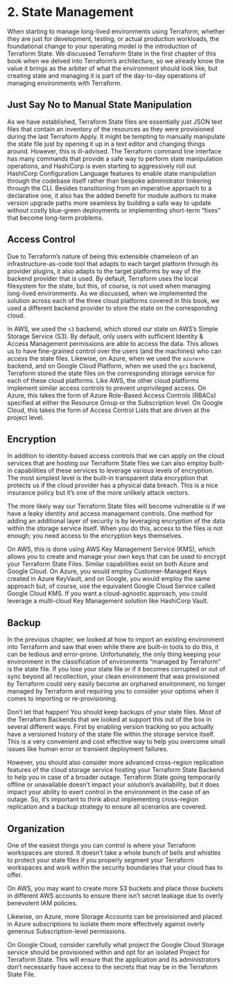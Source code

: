 # 2. State Management

When starting to manage long-lived environments using Terraform, whether they are just for development, testing, or actual production workloads, the foundational change to your operating model is the introduction of Terraform State. We discussed Terraform State in the first chapter of this book when we delved into Terraform’s architecture, so we already know the value it brings as the arbiter of what the environment should look like, but creating state and managing it is part of the day-to-day operations of managing environments with Terraform.

## Just Say No to Manual State Manipulation
As we have established, Terraform State files are essentially just JSON text files that contain an inventory of the resources as they were provisioned during the last Terraform Apply. It might be tempting to manually manipulate the state file just by opening it up in a text editor and changing things around. However, this is ill-advised. The Terraform command line interface has many commands that provide a safe way to perform state manipulation operations, and HashiCorp is even starting to aggressively roll out HashiCorp Configuration Language features to enable state manipulation through the codebase itself rather than bespoke administrator tinkering through the CLI. Besides transitioning from an imperative approach to a declarative one, it also has the added benefit for module authors to make version upgrade paths more seamless by building a safe way to update without costly blue-green deployments or implementing short-term “fixes” that become long-term problems.

## Access Control

Due to Terraform’s nature of being this extensible chameleon of an infrastructure-as-code tool that adapts to each target platform through its provider plugins, it also adapts to the target platforms by way of the backend provider that is used. By default, Terraform uses the local filesystem for the state, but this, of course, is not used when managing long-lived environments. As we discussed, when we implemented the solution across each of the three cloud platforms covered in this book, we used a different backend provider to store the state on the corresponding cloud. 

In AWS, we used the `s3` backend, which stored our state on AWS’s Simple Storage Service (S3). By default, only users with sufficient Identity & Access Management permissions are able to access the data. This allows us to have fine-grained control over the users (and the machines) who can access the state files. Likewise, on Azure, when we used the `azurerm` backend, and on Google Cloud Platform, when we used the `gcs` backend, Terraform stored the state files on the corresponding storage service for each of these cloud platforms. Like AWS, the other cloud platforms implement similar access controls to prevent unprivileged access. On Azure, this takes the form of Azure Role-Based Access Controls (RBACs) specified at either the Resource Group or the Subscription level. On Google Cloud, this takes the form of Access Control Lists that are driven at the project level.

## Encryption

In addition to identity-based access controls that we can apply on the cloud services that are hosting our Terraform State files we can also employ built-in capabilities of these services to leverage various levels of encryption. The most simplest level is the built-in transparent data encryption that protects us if the cloud provider has a physical data breach. This is a nice insurance policy but it’s one of the more unlikely attack vectors.

The more likely way our Terraform State files will become vulnerable is if we have a leaky identity and access management controls. One method for adding an additional layer of security is by leveraging encryption of the data within the storage service itself. When you do this, access to the files is not enough; you need access to the encryption keys themselves. 

On AWS, this is done using AWS Key Management Service (KMS), which allows you to create and manage your own keys that can be used to encrypt your Terraform State Files. Similar capabilities exist on both Azure and Google Cloud. On Azure, you would employ Customer-Managed Keys created in Azure KeyVault, and on Google, you would employ the same approach but, of course, use the equivalent Google Cloud Service called Google Cloud KMS. If you want a cloud-agnostic approach, you could leverage a multi-cloud Key Management solution like HashiCorp Vault.

## Backup

In the previous chapter, we looked at how to import an existing environment into Terraform and saw that even while there are built-in tools to do this, it can be tedious and error-prone. Unfortunately, the only thing keeping your environment in the classification of environments “managed by Terraform” is the state file. If you lose your state file or if it becomes corrupted or out of sync beyond all recollection, your clean environment that was provisioned by Terraform could very easily become an orphaned environment, no longer managed by Terraform and requiring you to consider your options when it comes to importing or re-provisioning.

Don’t let that happen! You should keep backups of your state files. Most of the Terraform Backends that we looked at support this out of the box in several different ways. First by enabling version tracking so you actually have a versioned history of the state file within the storage service itself. This is a very convenient and cost effective way to help you overcome small issues like human error or transient deployment failures. 

However, you should also consider more advanced cross-region replication features of the cloud storage service hosting your Terraform State Backend to help you in case of a broader outage. Terraform State going temporarily offline or unavailable doesn’t impact your solution’s availability, but it does impact your ability to exert control in the environment in the case of an outage. So, it’s important to think about implementing cross-region replication and a backup strategy to ensure all scenarios are covered.

## Organization

One of the easiest things you can control is where your Terraform workspaces are stored. It doesn’t take a whole bunch of bells and whistles to protect your state files if you properly segment your Terraform workspaces and work within the security boundaries that your cloud has to offer. 

On AWS, you may want to create more S3 buckets and place those buckets in different AWS accounts to ensure there isn’t secret leakage due to overly benevolent IAM policies. 

Likewise, on Azure, more Storage Accounts can be provisioned and placed in Azure subscriptions to isolate them more effectively against overly generous Subscription-level permissions.

On Google Cloud, consider carefully what project the Google Cloud Storage service should be provisioned within and opt for an isolated Project for Terraform State. This will ensure that the application and its administrators don’t necessarily have access to the secrets that may be in the Terraform State File.